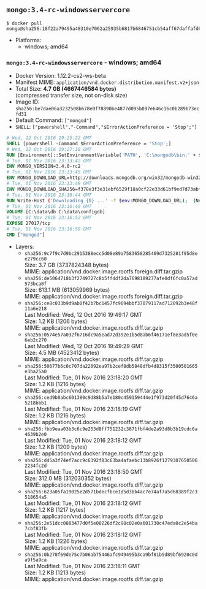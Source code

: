 ## `mongo:3.4-rc-windowsservercore`

```console
$ docker pull mongo@sha256:18f22a79495a48310e7062a25935b6817b6846751cb54aff67daffafd6386b85
```

-	Platforms:
	-	windows; amd64

### `mongo:3.4-rc-windowsservercore` - windows; amd64

-	Docker Version: 1.12.2-cs2-ws-beta
-	Manifest MIME: `application/vnd.docker.distribution.manifest.v2+json`
-	Total Size: **4.7 GB (4667446584 bytes)**  
	(compressed transfer size, not on-disk size)
-	Image ID: `sha256:be7dae06a3232508b678e0f78890be4877d095b097e646c16c0b289b73ecfd31`
-	Default Command: `["mongod"]`
-	`SHELL`: `["powershell","-Command","$ErrorActionPreference = 'Stop';"]`

```dockerfile
# Wed, 12 Oct 2016 19:25:22 GMT
SHELL [powershell -Command $ErrorActionPreference = 'Stop';]
# Wed, 12 Oct 2016 19:27:18 GMT
RUN [Environment]::SetEnvironmentVariable('PATH', 'C:\mongodb\bin;' + $env:PATH, [EnvironmentVariableTarget]::Machine);
# Tue, 01 Nov 2016 23:13:42 GMT
ENV MONGO_VERSION=3.4.0-rc2
# Tue, 01 Nov 2016 23:13:45 GMT
ENV MONGO_DOWNLOAD_URL=http://downloads.mongodb.org/win32/mongodb-win32-x86_64-2008plus-ssl-3.4.0-rc2-signed.msi
# Tue, 01 Nov 2016 23:13:49 GMT
ENV MONGO_DOWNLOAD_SHA256=f378e3f3e31ebf6529f18a0cf22e33d61bf9ed7d73abf5e54e35d23d7a30c46a
# Tue, 01 Nov 2016 23:16:44 GMT
RUN Write-Host ('Downloading {0} ...' -f $env:MONGO_DOWNLOAD_URL); 	(New-Object System.Net.WebClient).DownloadFile($env:MONGO_DOWNLOAD_URL, 'mongo.msi'); 		Write-Host ('Verifying sha256 ({0}) ...' -f $env:MONGO_DOWNLOAD_SHA256); 	if ((Get-FileHash mongo.msi -Algorithm sha256).Hash -ne $env:MONGO_DOWNLOAD_SHA256) { 		Write-Host 'FAILED!'; 		exit 1; 	}; 		Write-Host 'Installing ...'; 	Start-Process msiexec -Wait 		-ArgumentList @( 			'/i', 			'mongo.msi', 			'/quiet', 			'/qn', 			'INSTALLLOCATION=C:\mongodb', 			'ADDLOCAL=all' 		); 		Write-Host 'Verifying install ...'; 	Write-Host '  mongo --version'; mongo --version; 	Write-Host '  mongod --version'; mongod --version; 		Write-Host 'Removing ...'; 	Remove-Item mongo.msi -Force; 		Write-Host 'Complete.';
# Tue, 01 Nov 2016 23:16:48 GMT
VOLUME [C:\data\db C:\data\configdb]
# Tue, 01 Nov 2016 23:16:52 GMT
EXPOSE 27017/tcp
# Tue, 01 Nov 2016 23:16:58 GMT
CMD ["mongod"]
```

-	Layers:
	-	`sha256:9c7f9c7d9bc2915388ecc5d08e89a7583658285469d7325281f95d8ee279cc60`  
		Size: 3.7 GB (3737824348 bytes)  
		MIME: application/vnd.docker.image.rootfs.foreign.diff.tar.gzip
	-	`sha256:de5064718b3f2749727c8b5ffddf2da7698189277afe0df6fc0a57ad573bca0f`  
		Size: 613.1 MB (613059969 bytes)  
		MIME: application/vnd.docker.image.rootfs.foreign.diff.tar.gzip
	-	`sha256:ce8c033b9d9ab0f42b7bc1457fc9094bbf37079117ad712092b3e48f11a6e218`  
		Last Modified: Wed, 12 Oct 2016 19:49:17 GMT  
		Size: 1.2 KB (1206 bytes)  
		MIME: application/vnd.docker.image.rootfs.diff.tar.gzip
	-	`sha256:0574e57a032f6716dc9a5ead72d392e1b5d8ab6f46171ef8e3ad5f0e6eb2c270`  
		Last Modified: Wed, 12 Oct 2016 19:49:29 GMT  
		Size: 4.5 MB (4523412 bytes)  
		MIME: application/vnd.docker.image.rootfs.diff.tar.gzip
	-	`sha256:50677b6c0c707da22092ea97b2cef8db5848dfb4d8315f3500501665e3ba25a0`  
		Last Modified: Tue, 01 Nov 2016 23:18:20 GMT  
		Size: 1.2 KB (1216 bytes)  
		MIME: application/vnd.docker.image.rootfs.diff.tar.gzip
	-	`sha256:ced9b0abc601380c9d88b5a7e180c459159444e1f973d20f45d7646a5218bbb1`  
		Last Modified: Tue, 01 Nov 2016 23:18:19 GMT  
		Size: 1.2 KB (1216 bytes)  
		MIME: application/vnd.docker.image.rootfs.diff.tar.gzip
	-	`sha256:fbb9eaa03b3c6c9e253d8ff751232c3871fbf4de2a93d8b3b19cdc6a4639b2e0`  
		Last Modified: Tue, 01 Nov 2016 23:18:12 GMT  
		Size: 1.2 KB (1209 bytes)  
		MIME: application/vnd.docker.image.rootfs.diff.tar.gzip
	-	`sha256:d45a3f74ef7acc9c6392f83c63ba4afaebc13b8926f12793076505062234fc2d`  
		Last Modified: Tue, 01 Nov 2016 23:18:50 GMT  
		Size: 312.0 MB (312030352 bytes)  
		MIME: application/vnd.docker.image.rootfs.diff.tar.gzip
	-	`sha256:623a05fa19025e2d571bdecfbce1d5d3bb4ac7e74af7a5d68389f2c3518654a5`  
		Last Modified: Tue, 01 Nov 2016 23:18:12 GMT  
		Size: 1.2 KB (1217 bytes)  
		MIME: application/vnd.docker.image.rootfs.diff.tar.gzip
	-	`sha256:2e51dcc0883477d0f5e00226df2c98c02e0a601730c47eda0c2e54ba7cbf83fb`  
		Last Modified: Tue, 01 Nov 2016 23:18:12 GMT  
		Size: 1.2 KB (1226 bytes)  
		MIME: application/vnd.docker.image.rootfs.diff.tar.gzip
	-	`sha256:0b278f69de75c7b06ab75446afc949495b3ca9bf81b9d89bf6920c0da9f5a9ca`  
		Last Modified: Tue, 01 Nov 2016 23:18:11 GMT  
		Size: 1.2 KB (1213 bytes)  
		MIME: application/vnd.docker.image.rootfs.diff.tar.gzip
